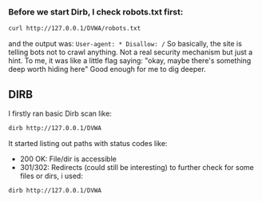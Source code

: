 ### Before we start Dirb, I check robots.txt first:
```bash
curl http://127.0.0.1/DVWA/robots.txt
```
and the output was:
` User-agent: *
Disallow: /
`
So basically, the site is telling bots not to crawl anything. Not a real security mechanism but just a hint.
To me, it was like a little flag saying:
"okay, maybe there's something deep worth hiding here"
Good enough for me to dig deeper.

## DIRB
I firstly ran basic Dirb scan like:
```bash
dirb http://127.0.0.1/DVWA
```
It started listing out paths with status codes like:
- 200 OK: File/dir is accessible
- 301/302: Redirects (could still be interesting)
to further check for some files or dirs, i used:
```bash
dirb http://127.0.0.1/DVWA